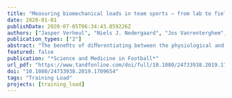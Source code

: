 ```yaml
---
title: "Measuring biomechanical loads in team sports – from lab to field"
date: 2020-01-01
publishDate: 2020-07-05T06:34:43.859226Z
authors: ["Jasper Verheul", "Niels J. Nedergaard", "Jos Vanrenterghem", "Mark A. Robinson"]
publication_types: ["2"]
abstract: "The beneﬁts of diﬀerentiating between the physiological and biomechanical load-response pathways in football and other (team) sports have become increasingly recognised. In contrast to physiological loads however, the biomechanical demands of training and competition are still not well understood, primarily due to the diﬃculty of quantifying biomechanical loads in a ﬁeld environment. Although musculoskeletal adaptation and injury are known to occur at a tissue level, several biomechanical load metrics are available that quantify loads experienced by the body as a whole, its diﬀerent structures and the individual tissues that are part of these structures. This paper discusses the distinct aspects and challenges that are associated with measuring biomechanical loads at these diﬀerent levels in laboratory and/ or ﬁeld contexts. Our hope is that through this paper, sport scientists and practitioners will be able to critically consider the value and limitations of biomechanical load metrics and will keep pursuing new methods to measure these loads within and outside the lab, as a detailed load quantiﬁcation is essential to better understand the biomechanical load-response pathways that occur in the ﬁeld."
featured: false
publication: "*Science and Medicine in Football*"
url_pdf: "https://www.tandfonline.com/doi/full/10.1080/24733938.2019.1709654"
doi: "10.1080/24733938.2019.1709654"
tags: "Training Load"
projects: [training_load]
---
```

